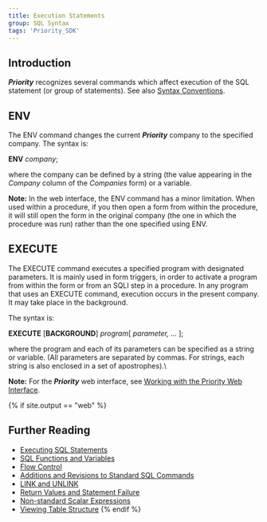 ```yaml
---
title: Execution Statements
group: SQL Syntax
tags: 'Priority_SDK'
---
```


## Introduction

***Priority*** recognizes several commands which affect execution of the
SQL statement (or group of statements). See also [Syntax Conventions](SQL-Syntax#Syntax-Conventions ).

## ENV

The ENV command changes the current ***Priority*** company to the
specified company. The syntax is:

**ENV** *company*;

where the company can be defined by a string (the value appearing in the
*Company* column of the *Companies* form) or a variable.

**Note:** In the web interface, the ENV command has a minor limitation.
When used within a procedure, if you then open a form from within the
procedure, it will still open the form in the original company (the one
in which the procedure was run) rather than the one specified using ENV.

## EXECUTE

The EXECUTE command executes a specified program with designated
parameters. It is mainly used in form triggers, in order to activate a
program from within the form or from an SQLI step in a procedure. In any
program that uses an EXECUTE command, execution occurs in the present
company. It may take place in the background.

The syntax is:

**EXECUTE** [**BACKGROUND**] *program*\[ *parameter, \...* \];

where the program and each of its parameters can be specified as a
string or variable. (All parameters are separated by commas. For
strings, each string is also enclosed in a set of apostrophes).\
<!-- TODO: Fix focus to web interface -->
**Note:** For the ***Priority*** web interface, see [Working with the Priority Web Interface](Priority-Web).

{% if site.output == "web" %}
## Further Reading 

-   [Executing SQL Statements](Executing-SQL-Statements )
-   [SQL Functions and Variables](SQL-Functions-Variables )
-   [Flow Control](Flow-Control )
-   [Additions and Revisions to Standard SQL Commands](Additions-to-SQL-Commands )
-   [LINK and UNLINK](Link-Unlink )
-   [Return Values and Statement Failure](RETVAL-Values )
-   [Non-standard Scalar Expressions](Scalar-Expressions )
-   [Viewing Table Structure](TableStructure )
{% endif %}